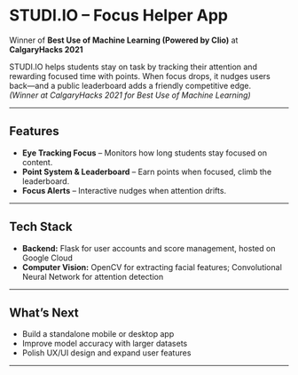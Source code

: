 # STUDI.IO – Focus Helper App  
Winner of **Best Use of Machine Learning (Powered by Clio)** at **CalgaryHacks 2021**

STUDI.IO helps students stay on task by tracking their attention and rewarding focused time with points. When focus drops, it nudges users back—and a public leaderboard adds a friendly competitive edge.  
*(Winner at CalgaryHacks 2021 for Best Use of Machine Learning)*

---

##  Features
-  **Eye Tracking Focus** – Monitors how long students stay focused on content.  
-  **Point System & Leaderboard** – Earn points when focused, climb the leaderboard.  
-  **Focus Alerts** – Interactive nudges when attention drifts.  

---

##  Tech Stack
- **Backend:** Flask for user accounts and score management, hosted on Google Cloud 
- **Computer Vision:** OpenCV for extracting facial features; Convolutional Neural Network for attention detection

---

##  What’s Next
- Build a standalone mobile or desktop app  
- Improve model accuracy with larger datasets  
- Polish UX/UI design and expand user features

---
